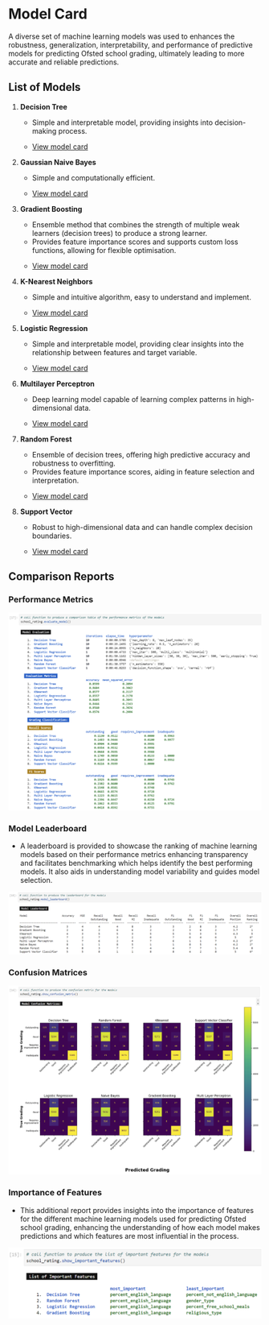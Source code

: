 # Model Card

A diverse set of machine learning models was used to enhances the robustness, generalization, interpretability, and performance of predictive models for predicting Ofsted school grading, ultimately leading to more accurate and reliable predictions.


## List of Models

1. **Decision Tree**

   - Simple and interpretable model, providing insights into decision-making process.

   <p>
   
     - [View model card](https://github.com/wrm65/Capstone-Project-2024/blob/main/docs/model_card_decision_tree.md)
   
   </p>

2. **Gaussian Naive Bayes**

   - Simple and computationally efficient.

   <p>
   
     - [View model card](https://github.com/wrm65/Capstone-Project-2024/blob/main/docs/model_card_naive_bayes.md)
   
   </p>

3. **Gradient Boosting** 

   - Ensemble method that combines the strength of multiple weak learners (decision trees) to produce a strong learner.
   - Provides feature importance scores and supports custom loss functions, allowing for flexible optimisation.

   <p>
   
     - [View model card](https://github.com/wrm65/Capstone-Project-2024/blob/main/docs/model_card_gradient_boosting.md)
   
   </p>

4. **K-Nearest Neighbors**

   - Simple and intuitive algorithm, easy to understand and implement.

   <p>
   
     - [View model card](https://github.com/wrm65/Capstone-Project-2024/blob/main/docs/model_card_knn.md)
   
   </p>

5. **Logistic Regression**

   - Simple and interpretable model, providing clear insights into the relationship between features and target variable.

   <p>
   
     - [View model card](https://github.com/wrm65/Capstone-Project-2024/blob/main/docs/model_card_logistic_regression.md)
   
   </p>

6. **Multilayer Perceptron**

   - Deep learning model capable of learning complex patterns in high-dimensional data.

   <p>
   
     - [View model card](https://github.com/wrm65/Capstone-Project-2024/blob/main/docs/model_card_multilayer_perceptron.md)
   
   </p>

7. **Random Forest**

   - Ensemble of decision trees, offering high predictive accuracy and robustness to overfitting.
   - Provides feature importance scores, aiding in feature selection and interpretation.

   <p>
   
     - [View model card](https://github.com/wrm65/Capstone-Project-2024/blob/main/docs/model_card_random_forest.md)
   
   </p>

8. **Support Vector**

   - Robust to high-dimensional data and can handle complex decision boundaries.

   <p>
   
     - [View model card](https://github.com/wrm65/Capstone-Project-2024/blob/main/docs/model_card_support_vector.md)
   
   </p>

## Comparison Reports

### Performance Metrics

   <div>
    <img src="https://github.com/wrm65/Capstone-Project-2024/blob/main/images/evaluation_01.png">
   </div>

### Model Leaderboard

   - A leaderboard is provided to showcase the ranking of machine learning models based on their performance metrics enhancing transparency and facilitates benchmarking which helps identify the best performing models. It also aids in understanding model variability and guides model selection.

   <div>
    <img src="https://github.com/wrm65/Capstone-Project-2024/blob/main/images/evaluation_04.png">
   </div>

### Confusion Matrices

   <div>
    <img src="https://github.com/wrm65/Capstone-Project-2024/blob/main/images/evaluation_03.png">
   </div>

### Importance of Features

   - This additional report provides insights into the importance of features for the different machine learning models used for predicting Ofsted school grading, enhancing the understanding of how each model makes predictions and which features are most influential in the process.


   <div>
    <img style="width:700px" src="https://github.com/wrm65/Capstone-Project-2024/blob/main/images/evaluation_02.png">
   </div>

